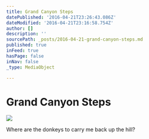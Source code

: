 ```yaml
---
title: Grand Canyon Steps
datePublished: '2016-04-21T23:26:43.086Z'
dateModified: '2016-04-21T23:16:58.754Z'
author: []
description: ''
sourcePath: _posts/2016-04-21-grand-canyon-steps.md
published: true
inFeed: true
hasPage: false
inNav: false
_type: MediaObject

---
```

# Grand Canyon Steps
![](https://the-grid-user-content.s3-us-west-2.amazonaws.com/d8de959c-b208-4ce8-817d-42f52c5a7885.jpg)

Where are the donkeys to carry me back up the hill?